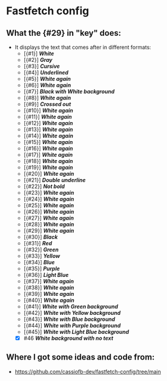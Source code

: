 # Fastfetch config

## What the {#29} in "key" does:
- It displays the text that comes after in different formats:
    - [{#1}] ***White***
    - [{#2}] ***Gray***
    - [{#3}] ***Cursive***
    - [{#4}] ***Underlined***
    - [{#5}] ***White again***
    - [{#6}] ***White again***
    - [{#7}] ***Black with White background***
    - [{#8}] ***White again***
    - [{#9}] ***Crossed out***
    - [{#10}] ***White again***
    - [{#11}] ***White again***
    - [{#12}] ***White again***
    - [{#13}] ***White again***
    - [{#14}] ***White again***
    - [{#15}] ***White again***
    - [{#16}] ***White again***
    - [{#17}] ***White again***
    - [{#18}] ***White again***
    - [{#19}] ***White again***
    - [{#20}] ***White again***
    - [{#21}] ***Double underline***
    - [{#22}] ***Not bold***
    - [{#23}] ***White again***
    - [{#24}] ***White again***
    - [{#25}] ***White again***
    - [{#26}] ***White again***
    - [{#27}] ***White again***
    - [{#28}] ***White again***
    - [{#29}] ***White again***
    - [{#30}] ***Black***
    - [{#31}] ***Red***
    - [{#32}] ***Green***
    - [{#33}] ***Yellow***
    - [{#34}] ***Blue***
    - [{#35}] ***Purple***
    - [{#36}] ***Light Blue***
    - [{#37}] ***White again***
    - [{#38}] ***White again***
    - [{#39}] ***White again***
    - [{#40}] ***White again***
    - [{#41}] ***White with Green background***
    - [{#42}] ***White with Yellow background***
    - [{#43}] ***White with Blue background***
    - [{#44}] ***White with Purple background***
    - [{#45}] ***White with Light Blue background***
    - [x] #46 ***White background with no text***

## Where I got some ideas and code from:
- https://github.com/cassiofb-dev/fastfetch-config/tree/main

